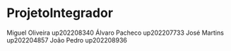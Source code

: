 # ProjetoIntegrador

Miguel Oliveira up202208340
Álvaro Pacheco up202207733
José Martins up202204857
João Pedro up202208936
